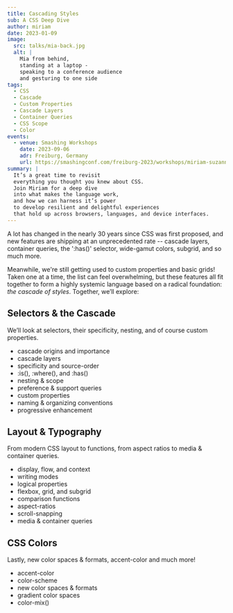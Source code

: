 ```yaml
---
title: Cascading Styles
sub: A CSS Deep Dive
author: miriam
date: 2023-01-09
image:
  src: talks/mia-back.jpg
  alt: |
    Mia from behind,
    standing at a laptop -
    speaking to a conference audience
    and gesturing to one side
tags:
  - CSS
  - Cascade
  - Custom Properties
  - Cascade Layers
  - Container Queries
  - CSS Scope
  - Color
events:
  - venue: Smashing Workshops
    date: 2023-09-06
    adr: Freiburg, Germany
    url: https://smashingconf.com/freiburg-2023/workshops/miriam-suzanne/
summary: |
  It’s a great time to revisit
  everything you thought you knew about CSS.
  Join Miriam for a deep dive
  into what makes the language work,
  and how we can harness it’s power
  to develop resilient and delightful experiences
  that hold up across browsers, languages, and device interfaces.
---
```


A lot has changed in the nearly 30 years since CSS was first proposed,
and new features are shipping at an unprecedented rate --
cascade layers, container queries,
the ':has()' selector, wide-gamut colors,
subgrid, and so much more.

Meanwhile, we're still getting used to
custom properties and basic grids!
Taken one at a time, the list can feel overwhelming,
but these features all fit together to form a highly systemic language
based on a radical foundation: _the cascade of styles_.
Together, we’ll explore:

## Selectors & the Cascade

We’ll look at selectors,
their specificity,
nesting, and of course custom properties.

- cascade origins and importance
- cascade layers
- specificity and source-order
- :is(), :where(), and :has()
- nesting & scope
- preference & support queries
- custom properties
- naming & organizing conventions
- progressive enhancement

## Layout & Typography

From modern CSS layout to functions,
from aspect ratios to media & container queries.

- display, flow, and context
- writing modes
- logical properties
- flexbox, grid, and subgrid
- comparison functions
- aspect-ratios
- scroll-snapping
- media & container queries

## CSS Colors

Lastly, new color spaces & formats, accent-color and much more!

- accent-color
- color-scheme
- new color spaces & formats
- gradient color spaces
- color-mix()
